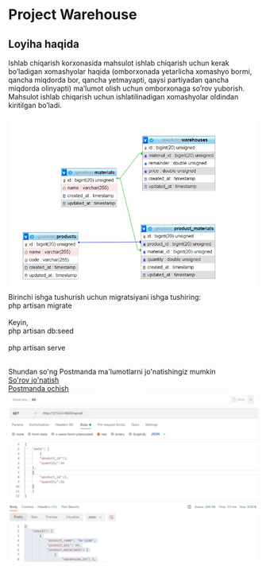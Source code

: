 # Project Warehouse

## Loyiha haqida
Ishlab chiqarish korxonasida mahsulot ishlab chiqarish uchun kerak
bo’ladigan xomashyolar haqida (omborxonada yetarlicha xomashyo bormi,
qancha miqdorda bor, qancha yetmayapti, qaysi partiyadan qancha miqdorda
olinyapti) ma’lumot olish uchun omborxonaga so’rov yuborish. Mahsulot ishlab
chiqarish uchun ishlatilinadigan xomashyolar oldindan kiritilgan bo’ladi.

<img src="/storage/GoodOne.jpg" alt="Database">
Birinchi ishga tushurish uchun migratsiyani ishga tushiring:
<br>
php artisan migrate
<br>
<br>
Keyin,
<br>
php artisan db:seed 
<br>
<br>
php artisan serve

<br>
<br>

Shundan so'ng Postmanda ma'lumotlarni jo'natishingiz mumkin<br>
<a href="http://127.0.0.1:8000/api/all">So'rov jo'natish</a><br>
<a href="https://go.postman.co/workspace/My-Workspace~8a43677a-aceb-40cb-8b45-49c576c2b6eb/collection/15937116-ff7ae537-7eeb-41de-9601-2c6ea2101d1e">Postmanda ochish</a><br>
<img src="/storage/1.jpg" alt="Database">
